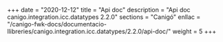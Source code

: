 +++
date        = "2020-12-12"
title       = "Api doc"
description = "Api doc canigo.integration.icc.datatypes 2.2.0"
sections    = "Canigó"
enllac		= "/canigo-fwk-docs/documentacio-llibreries/canigo.integration.icc.datatypes/2.2.0/api-doc/"
weight		= 5
+++
